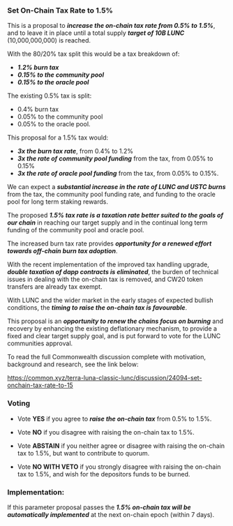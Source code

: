 ### Set On-Chain Tax Rate to 1.5%

This is a proposal to ***increase the on-chain tax rate from 0.5% to 1.5%***, and to leave it in place until a total supply ***target of 10B LUNC*** (10,000,000,000) is reached. 

With the 80/20% tax split this would be a tax breakdown of: 

- ***1.2% burn tax***
- ***0.15% to the community pool***
- ***0.15% to the oracle pool*** 

The existing 0.5% tax is split:       

- 0.4% burn tax
- 0.05% to the community pool
- 0.05% to the oracle pool. 

This proposal for a 1.5% tax would:

- ***3x the burn tax rate***, from 0.4% to 1.2%
- ***3x the rate of community pool funding*** from the tax, from 0.05% to 0.15%
- ***3x the rate of oracle pool funding*** from the tax, from 0.05% to 0.15%. 

We can expect a ***substantial increase in the rate of LUNC and USTC burns*** from the tax, the community pool funding rate, and funding to the oracle pool for long term staking rewards. 

The proposed ***1.5% tax rate is a taxation rate better suited to the goals of our chain*** in reaching our target supply and in the continual long term funding of the community pool and oracle pool. 

The increased burn tax rate provides ***opportunity for a renewed effort towards off-chain burn tax adoption***. 

With the recent implementation of the improved tax handling upgrade, ***double taxation of dapp contracts is eliminated***, the burden of technical issues in dealing with the on-chain tax is removed, and CW20 token transfers are already tax exempt. 

With LUNC and the wider market in the early stages of expected bullish conditions, the ***timing to raise the on-chain tax is favourable***. 

This proposal is an ***opportunity to renew the chains focus on burning*** and recovery by enhancing the existing deflationary mechanism, to provide a fixed and clear target supply goal, and is put forward to vote for the LUNC communities approval.  

To read the full Commonwealth discussion complete with motivation, background and research, see the link below: 

https://common.xyz/terra-luna-classic-lunc/discussion/24094-set-onchain-tax-rate-to-15 

### Voting

- Vote **YES** if you agree to ***raise the on-chain tax*** from 0.5% to 1.5%. 

- Vote **NO** if you disagree with raising the on-chain tax to 1.5%. 

- Vote **ABSTAIN** if you neither agree or disagree with raising the on-chain tax to 1.5%, but want to contribute to quorum. 

- Vote **NO WITH VETO** if you strongly disagree with raising the on-chain tax to 1.5%, and wish for the depositors funds to be burned. 

### Implementation: 

If this parameter proposal passes the ***1.5% on-chain tax will be automatically implemented*** at the next on-chain epoch (within 7 days).
